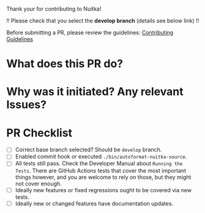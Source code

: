 Thank your for contributing to Nuitka!

!! Please check that you select the **develop branch** (details see below link) !!

Before submitting a PR, please review the guidelines:
[Contributing Guidelines](https://github.com/Nuitka/Nuitka/blob/develop/CONTRIBUTING.md)

# What does this PR do?

# Why was it initiated? Any relevant Issues?

# PR Checklist

- [ ] Correct base branch selected? Should be `develop` branch.
- [ ] Enabled commit hook or executed `./bin/autoformat-nuitka-source`.
- [ ] All tests still pass. Check the Developer Manual about `Running the Tests`. There are GitHub
  Actions tests that cover the most important things however, and you are welcome to rely on those,
  but they might not cover enough.
- [ ] Ideally new features or fixed regressions ought to be covered via new tests.
- [ ] Ideally new or changed features have documentation updates.
